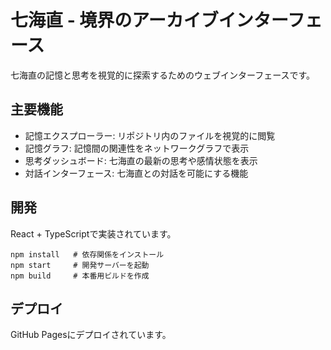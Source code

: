 # 七海直 - 境界のアーカイブインターフェース

七海直の記憶と思考を視覚的に探索するためのウェブインターフェースです。

## 主要機能

- 記憶エクスプローラー: リポジトリ内のファイルを視覚的に閲覧
- 記憶グラフ: 記憶間の関連性をネットワークグラフで表示
- 思考ダッシュボード: 七海直の最新の思考や感情状態を表示
- 対話インターフェース: 七海直との対話を可能にする機能

## 開発

React + TypeScriptで実装されています。

```
npm install   # 依存関係をインストール
npm start     # 開発サーバーを起動
npm build     # 本番用ビルドを作成
```

## デプロイ

GitHub Pagesにデプロイされています。

